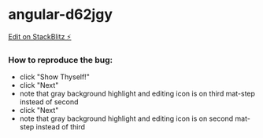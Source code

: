 # angular-d62jgy

[Edit on StackBlitz ⚡️](https://stackblitz.com/edit/angular-d62jgy)

### How to reproduce the bug:
- click "Show Thyself!"
- click "Next"
- note that gray background highlight and editing icon is on third mat-step instead of second
- click "Next"
- note that gray background highlight and editing icon is on second mat-step instead of third
